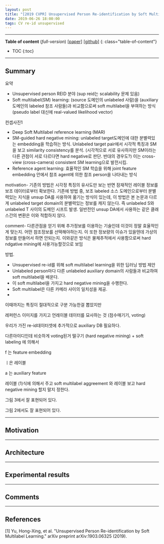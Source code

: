 ```yaml
---
layout: post
title: "[2019 CVPR] Unsupervised Person Re-identification by Soft Multilabel Learning (*Incomplete*)"
date: 2019-06-26 18:00:00
tags: CV re-id unsupervised
---
```


<!--more-->

---

**Table of content** (*full-version*)
[[paper]](https://arxiv.org/pdf/1903.06325.pdf) [[github]](https://github.com/KovenYu/MAR)
{: class="table-of-content"}
* TOC
{:toc}

---

## Summary


요약
- Unsupervised person REID 분야 (sup reid는 scalability 문제 있음)
- Soft multilabel(SM) learning: (source 도메인의 unlabeled 사람)을 (auxiliary 도메인의 labeled 참조 사람들)과 비교함으로써 soft multilabel을 부여하는 방식 (pseudo label 대신에 real-valued likelihood vector) 

컨셉사진1
- Deep Soft Multilabel reference learning (MAR)
- SM-guided hard negative mining: unlabeled target도메인에 대한 분별력있는 embedding을 학습하는 방식. Unlabeled target pair에서 시각적 특징과 SM을 보고 similarity consistency를 분석. (시각적으로 서로 유사하지만 SM이라는 다른 관점이 서로 다르다면 hard negative로 판단. 반대의 경우도?) 이는 cross-view (cross-camera) consistent SM learning으로 발전시킴.
- Reference agent learning: 효율적인 SM 학습을 위해 joint feature embedding 안에서 참조 agent에 의한 참조 person을 나타내는 방식 

motivation- 기존의 방법은 시각정 특징의 유사도만 보는 반면 잠재적인 레이블 정보를 보조 데이터로부터 확보한다.
기존에 방법 중, 보조 labeled 소스 도메인으로부터 분별력있는 지식을 unsup DA를 사용하여 옮기는 방식이 있는데, 이 방법은 본 논문과 다르게 unlabeled target domain의 분별력있는 정보를 캐지 않는다. 즉 unlabeled S와 unlabeled T 사이의 도메인 시프트 발생. 
일반전인 unsup DA에서 사용하는 같은 클래스간의 변환은 이와 적합하지 않다.

comment- 다른관점을 얻기 위해 추가정보를 이용하는 기술인데 이것이 정말 효율적인게 맞는지. 어떤 참조정보를 선택해야하는지. 이 또한 정보량의 이슈가 있을텐데 가상의 정보를 만들어서 하면 안되는지.
이와같은 방식은 물체추적에서 사용함으로써 hard ndgative mining에 사용가능할것으로 보임

방법.





- Unsupervised re-id를 위해 soft multilabel learning을 위한 딥러닝 방법 제안
- Unlabeled person마다 다른 unlabeled auxiliary domain의 사람들과 비교하여 soft multilabel을 배운다.
- 이 soft multilabel을 가지고 hard negative mining을 수행한다.
- Soft multilabel은 다른 카메라 사이의 일치성을 제공.
- 

이때까지는 특징이 절대적으로 구분 가능한걸 뽑았지만

레퍼런스 이미지를 가지고 언레이블 데이터를 묘사하는 것 (점수매기기, voting)

우리가 가진 re-id데이터셋에 추가적으로 auxiliary DB 필요하다.

다른아이디인데 비슷하게 voting된거 떨구기 (hard negative mining) + soft labeling 에 의해서

f 는 feature embedding

ㅣ은 레이블

a 는 auxiliary feature

레이블 (1)식에 의해서 주고
soft multilabel aggreement 와 레이블 보고 hard negative mining 할지 말지 정한다.

그림 3에서 잘 표현되어 있다.

그림 2에서도 잘 표현되어 있다.

--- 

## Motivation

---

## Architecture

---

## Experimental results

---

## Comments

---

## References

[1] Yu, Hong-Xing, et al. "Unsupervised Person Re-identification by Soft Multilabel Learning." arXiv preprint arXiv:1903.06325 (2019).
